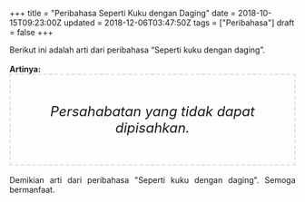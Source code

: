 +++
title = "Peribahasa Seperti Kuku dengan Daging"
date = 2018-10-15T09:23:00Z
updated = 2018-12-06T03:47:50Z
tags = ["Peribahasa"]
draft = false
+++

<div dir="ltr" style="text-align: left;" trbidi="on"><div style="text-align: justify;">Berikut ini adalah arti dari peribahasa “Seperti kuku dengan daging”.</div><br /><div style="text-align: justify;"><b>Artinya:</b></div><div style="border: 2px dashed #ddd; font-size: 24px; height: auto; margin: 0 auto; padding: 50px; text-align: center; width: auto;"><i>Persahabatan yang tidak dapat dipisahkan.</i></div><br /><div style="text-align: justify;">Demikian arti dari peribahasa "Seperti kuku dengan daging". Semoga bermanfaat.</div></div>
